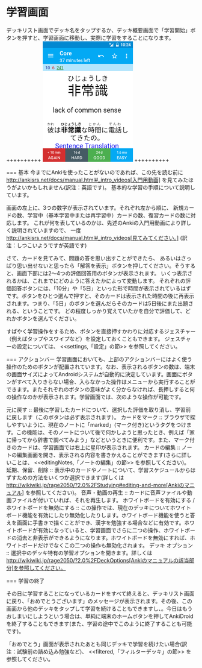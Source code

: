 # 学習画面
デッキリスト画面でデッキ名をタップするか、デッキ概要画面で「学習開始」ボタンを押すと、学習画面に移動し、実際に学習をすることになります。
++++++++++
<img src="img/4-reviewer.png">
++++++++++

=== 基本
今までにAnkiを使ったことがないのであれば、この先を読む前に
http://ankisrs.net/docs/manual.html#_intro_videos[入門用動画] を見てみたほうがよいかもしれません(訳注：英語です)。
基本的な学習の手順について説明しています。

画面の左上に、3つの数字が表示されています。それぞれ左から順に、
新規カードの数、学習中（基本学習中または再学習中）カードの数、復習カードの数に対応します。
これが何を表しているのかは、先述のAnkiの入門用動画により詳しく説明されていますので、
一度 http://ankisrs.net/docs/manual.html#_intro_videos[見てみてください。] 
(訳注：しつこいようですが英語です)

さて、カードを見てみて、問題の答を思い出すことができたら、
あるいはさっぱり思い出せないと思ったら「解答を表示」ボタンを押してください。そうすると、画面下部には2〜4つの評価回答用のボタンが表示されます。
いくつ表示されるかは、これまでにどのように答えたかによって変動します。
それぞれの評価回答ボタンには、「10分」や「5日」といった形で時間が表示されているはずです。ボタンをひとつ選んで押すと、そのカードは表示された時間の後に再表示されます。つまり、「5日」のボタンを選んだらそのカードは5日後にまた出題される、ということです。
どの程度しっかり覚えていたかを自分で評価して、どれかボタンを選んでください。

すばやく学習操作をするため、ボタンを直接押すかわりに対応するジェスチャー（例えばタップやスワイプなど）を設定しておくこともできます。
ジェスチャーの設定については、 <<settings,「設定」の節>> を参照してください。

=== アクションバー
学習画面においても、上部のアクションバーにはよく使う操作のためのボタンが配置されています。なお、表示されるボタンの数は、端末の画面サイズによってAndroidシステムが自動的に決定しています。画面にボタンがすべて入りきらない場合、入らなかった操作はメニューから実行することができます。またそれぞれのボタンの意味がよく分からなければ、長押しすると何の操作なのかが表示されます。学習画面では、次のような操作が可能です。

元に戻す :: 最後に学習したカードについて、選択した評価を取り消し、学習前に戻します（このボタンは必ず表示されます）。
カードをマーク :: ブラウザで探しやすいように、現在のノートに「marked」(マーク付き)というタグをつけます。この機能は、そのノートについて後で何かしようと思ったとき、例えば「家に帰ってから辞書で調べてみよう」などというときに便利です。また、マーク付きのカードは、学習画面では右上に星印が表示されます。
カードの編集 :: ノートの編集画面を開き、表示される内容を書きかえることができます(さらに詳しいことは、 <<editingNotes,「ノートの編集」の節>> を参照してください)。
延期、保留、削除 :: 表示中のカードやノートについて、学習スケジュールからはずすための方法をいくつか選択できます(詳しくは http://wikiwiki.jp/rage2050/?2.0%2FStudying#editing-and-more[Ankiのマニュアル] を参照してください)。
音声・動画の再生 :: カードに音声ファイルや動画ファイルが付いていれば、それを再生します。
ホワイトボードを有効にする / ホワイトボードを無効にする :: この操作では、現在のデッキについてホワイトボード機能を有効にしたり無効化したりします。ホワイトボード機能を使うと答えを画面に手書きで描くことができ、漢字を勉強する場合などに有効です。ホワイトボードが有効になっていると、学習画面でさらに二つの操作、ホワイトボードの消去と非表示ができるようになります。ホワイトボードを無効にすれば、ホワイトボードだけでなくこの二つの操作も無効化されます。
デッキ オプション :: 選択中のデッキ特有の学習オプションを開きます。詳しくは http://wikiwiki.jp/rage2050/?2.0%2FDeckOptions[Ankiのマニュアルの該当部分]を参照してください。

=== 学習の終了

その日に学習することになっているカードをすべて終えると、デッキリスト画面に戻り、「おめでとうございます」のメッセージが表示されます。その後、この画面から他のデッキをタップして学習を続けることもできますし、。今日はもうおしまいにしようという場合は、単純に端末のホームボタンを押してAnkiDroidを終了することもできます(また、学習の途中でこのように終了することも可能です)。

「おめでとう」画面が表示されたあとも同じデッキで学習を続けたい場合(訳注：試験前の詰め込み勉強など)、 <<filtered,「フィルターデッキ」の節>> を参照してください。
